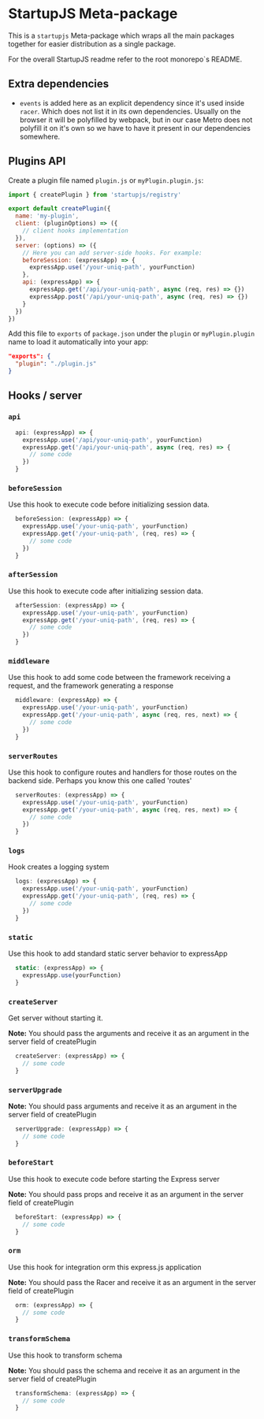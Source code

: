 # StartupJS Meta-package

This is a `startupjs` Meta-package which wraps all the main packages together
for easier distribution as a single package.

For the overall StartupJS readme refer to the root monorepo`s README.

## Extra dependencies

- `events` is added here as an explicit dependency since it's used inside `racer`.
  Which does not list it in its own dependencies. Usually on the browser it will be polyfilled by
  webpack, but in our case Metro does not polyfill it on it's own so we have to have it
  present in our dependencies somewhere.

## Plugins API

Create a plugin file named `plugin.js` or `myPlugin.plugin.js`:

```js
import { createPlugin } from 'startupjs/registry'

export default createPlugin({
  name: 'my-plugin',
  client: (pluginOptions) => ({
    // client hooks implementation
  }),
  server: (options) => ({
    // Here you can add server-side hooks. For example:
    beforeSession: (expressApp) => {
      expressApp.use('/your-uniq-path', yourFunction)
    },
    api: (expressApp) => {
      expressApp.get('/api/your-uniq-path', async (req, res) => {})
      expressApp.post('/api/your-uniq-path', async (req, res) => {})
    }
  })
})
```

Add this file to `exports` of `package.json` under the `plugin` or `myPlugin.plugin` name to load it automatically into your app:

```json
"exports": {
  "plugin": "./plugin.js"
}
```

## Hooks / server

### `api`

```js
  api: (expressApp) => {
    expressApp.use('/api/your-uniq-path', yourFunction)
    expressApp.get('/api/your-uniq-path', async (req, res) => {
      // some code
    })
  }
```

### `beforeSession`

Use this hook to execute code before initializing session data.

```jsx
  beforeSession: (expressApp) => {
    expressApp.use('/your-uniq-path', yourFunction)
    expressApp.get('/your-uniq-path', (req, res) => {
      // some code
    })
  }
```

### `afterSession`

Use this hook to execute code after initializing session data.

```js
  afterSession: (expressApp) => {
    expressApp.use('/your-uniq-path', yourFunction)
    expressApp.get('/your-uniq-path', (req, res) => {
      // some code
    })
  }
```

### `middleware`

Use this hook to add some code between the framework receiving a request, and the framework generating a response

```js
  middleware: (expressApp) => {
    expressApp.use('/your-uniq-path', yourFunction)
    expressApp.get('/your-uniq-path', async (req, res, next) => {
      // some code
    })
  }
```

### `serverRoutes`

Use this hook to configure routes and handlers for those routes on the backend side. Perhaps you know this one called 'routes'

```js
  serverRoutes: (expressApp) => {
    expressApp.use('/your-uniq-path', yourFunction)
    expressApp.get('/your-uniq-path', async (req, res, next) => {
      // some code
    })
  }
```

### `logs`

Hook creates a logging system

```js
  logs: (expressApp) => {
    expressApp.use('/your-uniq-path', yourFunction)
    expressApp.get('/your-uniq-path', (req, res) => {
      // some code
    })
  }
```

### `static`

Use this hook to add standard static server behavior to expressApp

```js
  static: (expressApp) => {
    expressApp.use(yourFunction)
  }
```

### `createServer`

Get server without starting it.

**Note:** You should pass the arguments and receive it as an argument in the server field of createPlugin

```js
  createServer: (expressApp) => {
    // some code
  }
```

### `serverUpgrade`

**Note:** You should pass arguments and receive it as an argument in the server field of createPlugin

```js
  serverUpgrade: (expressApp) => {
    // some code
  }
```

### `beforeStart`

Use this hook to execute code before starting the Express server

**Note:** You should pass props and receive it as an argument in the server field of createPlugin

```js
  beforeStart: (expressApp) => {
    // some code
  }
```

### `orm`

Use this hook for integration orm this express.js application

**Note:** You should pass the Racer and receive it as an argument in the server field of createPlugin

```js
  orm: (expressApp) => {
    // some code
  }
```

### `transformSchema`

Use this hook to transform schema

**Note:** You should pass the schema and receive it as an argument in the server field of createPlugin

```js
  transformSchema: (expressApp) => {
    // some code
  }
```

